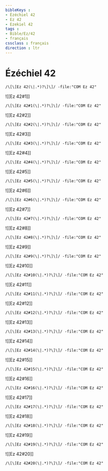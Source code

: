 ```yaml
---
bibleKeys : 
- Ézéchiel 42
- Ez 42
- Ezekiel 42
tags : 
- Bible/Ez/42
- français
cssclass : français
direction : ltr
---
```


# Ézéchiel 42

```query
/\[\[Ez 42(\|.*)?\]\]/ -file:"COM Ez 42"
```



![[Ez 42#1]]

```query
/\[\[Ez 42#1(\|.*)?\]\]/ -file:"COM Ez 42"
```

![[Ez 42#2]]

```query
/\[\[Ez 42#2(\|.*)?\]\]/ -file:"COM Ez 42"
```

![[Ez 42#3]]

```query
/\[\[Ez 42#3(\|.*)?\]\]/ -file:"COM Ez 42"
```

![[Ez 42#4]]

```query
/\[\[Ez 42#4(\|.*)?\]\]/ -file:"COM Ez 42"
```

![[Ez 42#5]]

```query
/\[\[Ez 42#5(\|.*)?\]\]/ -file:"COM Ez 42"
```

![[Ez 42#6]]

```query
/\[\[Ez 42#6(\|.*)?\]\]/ -file:"COM Ez 42"
```

![[Ez 42#7]]

```query
/\[\[Ez 42#7(\|.*)?\]\]/ -file:"COM Ez 42"
```

![[Ez 42#8]]

```query
/\[\[Ez 42#8(\|.*)?\]\]/ -file:"COM Ez 42"
```

![[Ez 42#9]]

```query
/\[\[Ez 42#9(\|.*)?\]\]/ -file:"COM Ez 42"
```

![[Ez 42#10]]

```query
/\[\[Ez 42#10(\|.*)?\]\]/ -file:"COM Ez 42"
```

![[Ez 42#11]]

```query
/\[\[Ez 42#11(\|.*)?\]\]/ -file:"COM Ez 42"
```

![[Ez 42#12]]

```query
/\[\[Ez 42#12(\|.*)?\]\]/ -file:"COM Ez 42"
```

![[Ez 42#13]]

```query
/\[\[Ez 42#13(\|.*)?\]\]/ -file:"COM Ez 42"
```

![[Ez 42#14]]

```query
/\[\[Ez 42#14(\|.*)?\]\]/ -file:"COM Ez 42"
```

![[Ez 42#15]]

```query
/\[\[Ez 42#15(\|.*)?\]\]/ -file:"COM Ez 42"
```

![[Ez 42#16]]

```query
/\[\[Ez 42#16(\|.*)?\]\]/ -file:"COM Ez 42"
```

![[Ez 42#17]]

```query
/\[\[Ez 42#17(\|.*)?\]\]/ -file:"COM Ez 42"
```

![[Ez 42#18]]

```query
/\[\[Ez 42#18(\|.*)?\]\]/ -file:"COM Ez 42"
```

![[Ez 42#19]]

```query
/\[\[Ez 42#19(\|.*)?\]\]/ -file:"COM Ez 42"
```

![[Ez 42#20]]

```query
/\[\[Ez 42#20(\|.*)?\]\]/ -file:"COM Ez 42"
```

